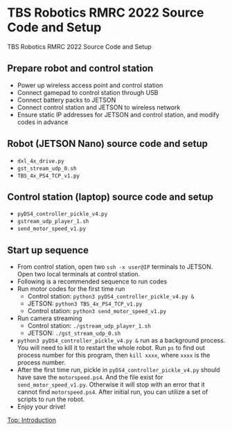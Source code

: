 # TBS Robotics RMRC 2022 Source Code and Setup
TBS Robotics RMRC 2022 Source Code and Setup
## Prepare robot and control station
- Power up wireless access point and control station
- Connect gamepad to control station through USB
- Connect battery packs to JETSON
- Connect control station and JETSON to wireless network
- Ensure static IP addresses for JETSON and control station, and modify codes in advance
## Robot (JETSON Nano) source code and setup
- `dxl_4x_drive.py`
- `gst_stream_udp_0.sh`
- `TBS_4x_PS4_TCP_v1.py`
## Control station (laptop) source code and setup
- `pyDS4_controller_pickle_v4.py`
- `gstream_udp_player_1.sh`
- `send_motor_speed_v1.py`
## Start up sequence
- From control station, open two `ssh -x user@IP` terminals to JETSON. Open two local terminals at control station.
- Following is a recommended sequence to run codes
- Run motor codes for the first time run
  - Control station: `python3 pyDS4_controller_pickle_v4.py &`
  - JETSON: `python3 TBS_4x_PS4_TCP_v1.py`
  - Control station: `python3 send_motor_speed_v1.py`
- Run camera streaming
  - Control station: `./gstream_udp_player_1.sh`
  - JETSON: `./gst_stream_udp_0.sh`
- `python3 pyDS4_controller_pickle_v4.py &` run as a background process. You will need to kill it to restart the whole robot. Run `ps` to find out process number for this program, then `kill xxxx`, where `xxxx` is the process number.
- After the first time run, pickle in `pyDS4_controller_pickle_v4.py` should have save the `motorspeed.ps4`. And the file exist for `send_motor_speed_v1.py`. Otherwise it will stop with an error that it cannot find `motorspeed.ps4`. After initial run, you can utilize a set of scripts to run the robot.
- Enjoy your drive!


[Top: Introduction](https://github.com/Cinderpe1t/TBS_Robotics_Introduction)

